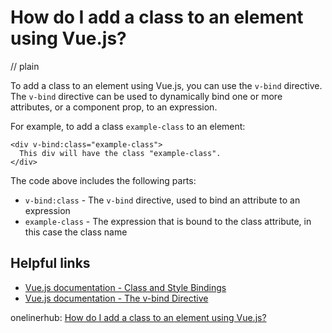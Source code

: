 # How do I add a class to an element using Vue.js?
// plain

To add a class to an element using Vue.js, you can use the `v-bind` directive. The `v-bind` directive can be used to dynamically bind one or more attributes, or a component prop, to an expression.

For example, to add a class `example-class` to an element:

```
<div v-bind:class="example-class">
  This div will have the class "example-class".
</div>
```

The code above includes the following parts:
- `v-bind:class` - The `v-bind` directive, used to bind an attribute to an expression
- `example-class` - The expression that is bound to the class attribute, in this case the class name

## Helpful links
- [Vue.js documentation - Class and Style Bindings](https://vuejs.org/v2/guide/class-and-style.html)
- [Vue.js documentation - The v-bind Directive](https://vuejs.org/v2/api/#v-bind)

onelinerhub: [How do I add a class to an element using Vue.js?](https://onelinerhub.com/vue.js/how-do-i-add-a-class-to-an-element-using-vue-js)